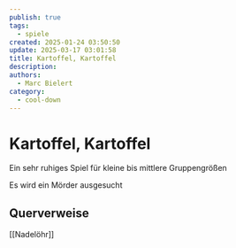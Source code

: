 ```yaml
---
publish: true
tags:
  - spiele
created: 2025-01-24 03:50:50
update: 2025-03-17 03:01:58
title: Kartoffel, Kartoffel
description: 
authors:
  - Marc Bielert
category:
  - cool-down
---
```


# Kartoffel, Kartoffel

Ein sehr ruhiges Spiel für kleine bis mittlere Gruppengrößen

Es wird ein Mörder ausgesucht

## Querverweise

[[Nadelöhr]]

